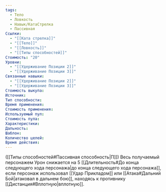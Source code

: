 ```yaml
---
tags:
  - Тело
  - Ловкость
  - Навык/КатаСтрелка
  - Пассивная
Ссылки:
  - "[[Ката стрелка]]"
  - "[[Тело]]"
  - "[[Ловкость]]"
  - "[[Типы способностей]]"
Стоимость: "20"
Уровни:
  - "[[Удерживание Позиции 2]]"
  - "[[Удерживание Позиции 3]]"
Связанные навыки:
  - "[[Удерживание Позиции 2]]"
  - "[[Удерживание Позиции 3]]"
Стоимость выкупа:
Источник:
Тип способности:
Время применения:
Стоимость применения:
Используемый пул:
Стоимость пула:
Характеристики:
Дальность:
Шаблон:
Количество целей:
Время действия:
---
```

([[Типы способностей#Пассивная способность|П]]) Весь получаемый персонажем Урон снижается на 5 [[Длительность#До конца следующего хода персонажа|до конца следующего хода персонажа]], если персонаж использовал [[Удар Прикладом]] или [[Атака#Дальний Бой|атаковал в дальнем бою]], находясь к противнику [[Дистанция#Вплотную|вплотную]].
